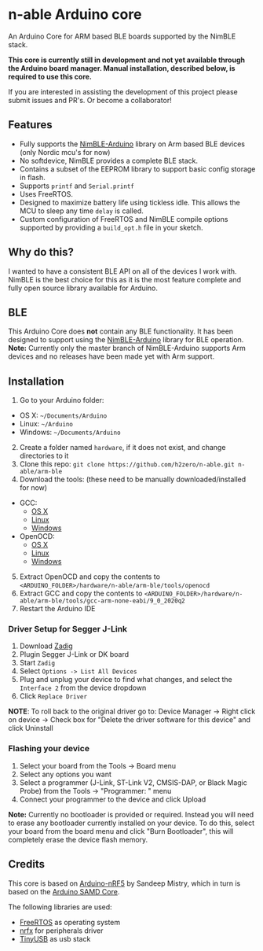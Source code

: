 # n-able Arduino core

An Arduino Core for ARM based BLE boards supported by the NimBLE stack.

**This core is currently still in development and not yet available through the Arduino board manager. Manual installation, described below, is required to use this core.**

If you are interested in assisting the development of this project please submit issues and PR's. Or become a collaborator!

## Features

* Fully supports the [NimBLE-Arduino](https://github.com/h2zero/NimBLE-Arduino) library on Arm based BLE devices (only Nordic mcu's for now)
* No softdevice, NimBLE provides a complete BLE stack.
* Contains a subset of the EEPROM library to support basic config storage in flash.
* Supports `printf` and `Serial.printf`
* Uses FreeRTOS.
* Designed to maximize battery life using tickless idle. This allows the MCU to sleep any time `delay` is called.
* Custom configuration of FreeRTOS and NimBLE compile options supported by providing a `build_opt.h` file in your sketch.

## Why do this?

I wanted to have a consistent BLE API on all of the devices I work with. NimBLE is the best choice for this as it is the most feature complete and fully open source library available for Arduino.

## BLE

This Arduino Core does **not** contain any BLE functionality. It has been designed to support using the [NimBLE-Arduino](https://github.com/h2zero/NimBLE-Arduino) library for BLE operation.
**Note:** Currently only the master branch of NimBLE-Arduino supports Arm devices and no releases have been made yet with Arm support.

## Installation

 1. Go to your Arduino folder:
  * OS X: ```~/Documents/Arduino```
  * Linux: ```~/Arduino```
  * Windows: ```~/Documents/Arduino```
 2. Create a folder named ```hardware```, if it does not exist, and change directories to it
 3. Clone this repo: ```git clone https://github.com/h2zero/n-able.git n-able/arm-ble```
 4. Download the tools: (these need to be manually downloaded/installed for now)
  * GCC:
    * [OS X](https://developer.arm.com/-/media/Files/downloads/gnu-rm/9-2020q2/gcc-arm-none-eabi-9-2020-q2-update-mac.tar.bz2?revision=d0d318de-b746-489f-98b0-9d89648ce910&hash=601DBEFBB7540F434D54B7BFF7890875)
    * [Linux](https://developer.arm.com/-/media/Files/downloads/gnu-rm/9-2020q2/gcc-arm-none-eabi-9-2020-q2-update-x86_64-linux.tar.bz2?revision=05382cca-1721-44e1-ae19-1e7c3dc96118&hash=AE874AE7513FAE5077350E4E23B1AC08)
    * [Windows](https://developer.arm.com/-/media/Files/downloads/gnu-rm/9-2020q2/gcc-arm-none-eabi-9-2020-q2-update-win32.zip?revision=95631fd0-0c29-41f4-8d0c-3702650bdd74&hash=1223A90FC1ACF69AD82680A87E0AEDD0)
  * OpenOCD:
    * [OS X](https://github.com/xpack-dev-tools/openocd-xpack/releases/download/v0.11.0-1/xpack-openocd-0.11.0-1-darwin-x64.tar.gz)
    * [Linux](https://github.com/xpack-dev-tools/openocd-xpack/releases/download/v0.11.0-1/xpack-openocd-0.11.0-1-linux-x64.tar.gz)
    * [Windows](https://github.com/xpack-dev-tools/openocd-xpack/releases/download/v0.11.0-1/xpack-openocd-0.11.0-1-win32-x64.zip)
 5. Extract OpenOCD and copy the contents to ```<ARDUINO_FOLDER>/hardware/n-able/arm-ble/tools/openocd```
 6. Extract GCC and copy the contents to ```<ARDUINO_FOLDER>/hardware/n-able/arm-ble/tools/gcc-arm-none-eabi/9_0_2020q2```
 7. Restart the Arduino IDE

### Driver Setup for Segger J-Link

 1. Download [Zadig](http://zadig.akeo.ie)
 2. Plugin Segger J-Link or DK board
 3. Start ```Zadig```
 4. Select ```Options -> List All Devices```
 5. Plug and unplug your device to find what changes, and select the ```Interface 2``` from the device dropdown
 6. Click ```Replace Driver```

__NOTE__: To roll back to the original driver go to: Device Manager -> Right click on device -> Check box for "Delete the driver software for this device" and click Uninstall

### Flashing your device

1. Select your board from the Tools -> Board menu
2. Select any options you want
3. Select a programmer (J-Link, ST-Link V2, CMSIS-DAP, or Black Magic Probe) from the Tools -> "Programmer: " menu
4. Connect your programmer to the device and click Upload

**Note:** Currently no bootloader is provided or required.
Instead you will need to erase any bootloader currently installed on your device. To do this, select your board from the board menu and click "Burn Bootloader", this will completely erase the device flash memory.

## Credits

This core is based on [Arduino-nRF5](https://github.com/sandeepmistry/arduino-nRF5) by Sandeep Mistry,
which in turn is based on the [Arduino SAMD Core](https://github.com/arduino/ArduinoCore-samd).

The following libraries are used:

- [FreeRTOS](https://www.freertos.org/) as operating system
- [nrfx](https://github.com/NordicSemiconductor/nrfx) for peripherals driver
- [TinyUSB](https://github.com/hathach/tinyusb) as usb stack
